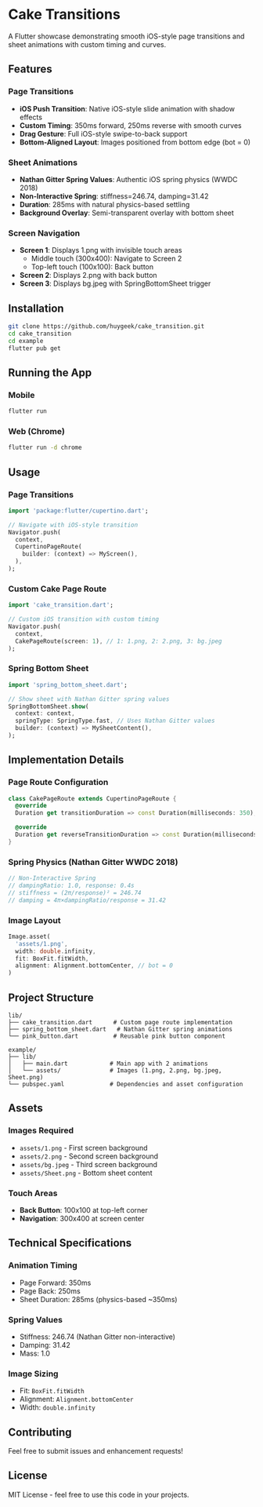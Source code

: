 # Cake Transitions

A Flutter showcase demonstrating smooth iOS-style page transitions and sheet animations with custom timing and curves.

## Features

### Page Transitions
- **iOS Push Transition**: Native iOS-style slide animation with shadow effects
- **Custom Timing**: 350ms forward, 250ms reverse with smooth curves
- **Drag Gesture**: Full iOS-style swipe-to-back support
- **Bottom-Aligned Layout**: Images positioned from bottom edge (bot = 0)

### Sheet Animations
- **Nathan Gitter Spring Values**: Authentic iOS spring physics (WWDC 2018)
- **Non-Interactive Spring**: stiffness=246.74, damping=31.42
- **Duration**: 285ms with natural physics-based settling
- **Background Overlay**: Semi-transparent overlay with bottom sheet

### Screen Navigation
- **Screen 1**: Displays 1.png with invisible touch areas
  - Middle touch (300x400): Navigate to Screen 2
  - Top-left touch (100x100): Back button
- **Screen 2**: Displays 2.png with back button
- **Screen 3**: Displays bg.jpeg with SpringBottomSheet trigger

## Installation

```bash
git clone https://github.com/huygeek/cake_transition.git
cd cake_transition
cd example
flutter pub get
```

## Running the App

### Mobile
```bash
flutter run
```

### Web (Chrome)
```bash
flutter run -d chrome
```

## Usage

### Page Transitions

```dart
import 'package:flutter/cupertino.dart';

// Navigate with iOS-style transition
Navigator.push(
  context,
  CupertinoPageRoute(
    builder: (context) => MyScreen(),
  ),
);
```

### Custom Cake Page Route

```dart
import 'cake_transition.dart';

// Custom iOS transition with custom timing
Navigator.push(
  context,
  CakePageRoute(screen: 1), // 1: 1.png, 2: 2.png, 3: bg.jpeg
);
```

### Spring Bottom Sheet

```dart
import 'spring_bottom_sheet.dart';

// Show sheet with Nathan Gitter spring values
SpringBottomSheet.show(
  context: context,
  springType: SpringType.fast, // Uses Nathan Gitter values
  builder: (context) => MySheetContent(),
);
```

## Implementation Details

### Page Route Configuration
```dart
class CakePageRoute extends CupertinoPageRoute {
  @override
  Duration get transitionDuration => const Duration(milliseconds: 350);

  @override
  Duration get reverseTransitionDuration => const Duration(milliseconds: 250);
}
```

### Spring Physics (Nathan Gitter WWDC 2018)
```dart
// Non-Interactive Spring
// dampingRatio: 1.0, response: 0.4s
// stiffness = (2π/response)² = 246.74
// damping = 4π×dampingRatio/response = 31.42
```

### Image Layout
```dart
Image.asset(
  'assets/1.png',
  width: double.infinity,
  fit: BoxFit.fitWidth,
  alignment: Alignment.bottomCenter, // bot = 0
)
```

## Project Structure

```
lib/
├── cake_transition.dart      # Custom page route implementation
├── spring_bottom_sheet.dart   # Nathan Gitter spring animations
└── pink_button.dart          # Reusable pink button component

example/
├── lib/
│   ├── main.dart            # Main app with 2 animations
│   └── assets/              # Images (1.png, 2.png, bg.jpeg, Sheet.png)
└── pubspec.yaml             # Dependencies and asset configuration
```

## Assets

### Images Required
- `assets/1.png` - First screen background
- `assets/2.png` - Second screen background
- `assets/bg.jpeg` - Third screen background
- `assets/Sheet.png` - Bottom sheet content

### Touch Areas
- **Back Button**: 100x100 at top-left corner
- **Navigation**: 300x400 at screen center

## Technical Specifications

### Animation Timing
- Page Forward: 350ms
- Page Back: 250ms
- Sheet Duration: 285ms (physics-based ~350ms)

### Spring Values
- Stiffness: 246.74 (Nathan Gitter non-interactive)
- Damping: 31.42
- Mass: 1.0

### Image Sizing
- Fit: `BoxFit.fitWidth`
- Alignment: `Alignment.bottomCenter`
- Width: `double.infinity`

## Contributing

Feel free to submit issues and enhancement requests!

## License

MIT License - feel free to use this code in your projects.